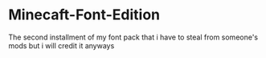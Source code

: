 # Minecaft-Font-Edition
The second installment of my font pack that i have to steal from someone's mods but i will credit it anyways

